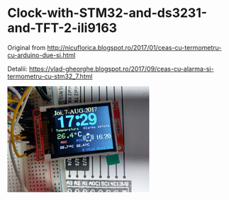 # Clock-with-STM32-and-ds3231-and-TFT-2-ili9163

Original from http://nicuflorica.blogspot.ro/2017/01/ceas-cu-termometru-cu-arduino-due-si.html

Detalii: https://vlad-gheorghe.blogspot.ro/2017/09/ceas-cu-alarma-si-termometru-cu-stm32_7.html

![poza](https://github.com/vlad-gheorghe/Clock-with-STM32-and-ds3231-and-TFT-2-ili9163/blob/master/IMAG0532.jpg)
